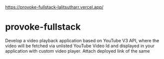 https://provoke-fullstack-lalitsutharr.vercel.app/






# provoke-fullstack
Develop a video playback application based on YouTube V3 API, where the video will be fetched via unlisted YouTube Video Id and displayed in your application with custom video player. Attach deployed link of the same
